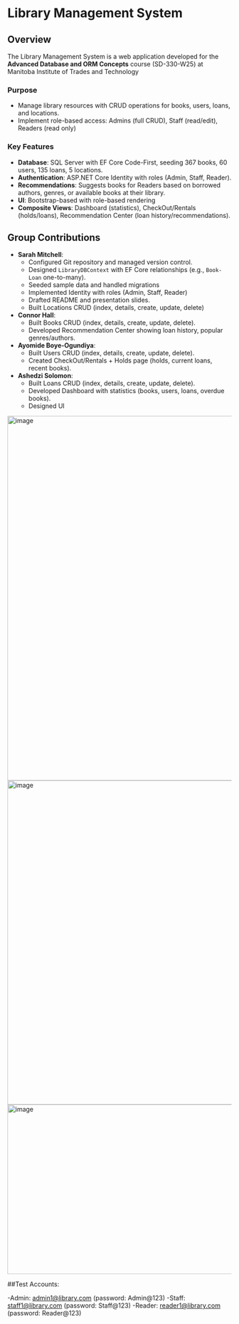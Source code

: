 # Library Management System

## Overview
The Library Management System is a web application developed for the **Advanced Database and ORM Concepts** course (SD-330-W25) at Manitoba Institute of Trades and Technology

### Purpose
- Manage library resources with CRUD operations for books, users, loans, and locations.
- Implement role-based access: Admins (full CRUD), Staff (read/edit), Readers (read only)

### Key Features
- **Database**: SQL Server with EF Core Code-First, seeding 367 books, 60 users, 135 loans, 5 locations.
- **Authentication**: ASP.NET Core Identity with roles (Admin, Staff, Reader).
- **Recommendations**: Suggests books for Readers based on borrowed authors, genres, or available books at their library.
- **UI**: Bootstrap-based with role-based rendering 
- **Composite Views**: Dashboard (statistics), CheckOut/Rentals (holds/loans), Recommendation Center (loan history/recommendations).

## Group Contributions
- **Sarah Mitchell**:
  - Configured Git repository and managed version control.
  - Designed `LibraryDBContext` with EF Core relationships (e.g., `Book-Loan` one-to-many).
  - Seeded sample data and handled migrations
  - Implemented Identity with roles (Admin, Staff, Reader) 
  - Drafted README and presentation slides.
  - Built Locations CRUD (index, details, create, update, delete)
- **Connor Hall**:
  - Built Books CRUD (index, details, create, update, delete).
  - Developed Recommendation Center showing loan history, popular genres/authors.
- **Ayomide Boye-Ogundiya**:
  - Built Users CRUD (index, details, create, update, delete).
  - Created CheckOut/Rentals + Holds page (holds, current loans, recent books).
- **Ashedzi Solomon**:
  - Built Loans CRUD (index, details, create, update, delete).
  - Developed Dashboard with statistics (books, users, loans, overdue books).
  - Designed UI 


<img width="1331" height="819" alt="image" src="https://github.com/user-attachments/assets/edd4894c-d5f9-43c9-b698-c275bd72777f" />

<img width="1364" height="728" alt="image" src="https://github.com/user-attachments/assets/e81db7e0-6baf-4faa-a71c-d1b3b97604b1" />

<img width="1322" height="381" alt="image" src="https://github.com/user-attachments/assets/23cd3943-1f62-4424-a62a-7ba8be754f83" />

##Test Accounts:

-Admin: admin1@library.com (password: Admin@123)
-Staff: staff1@library.com (password: Staff@123)
-Reader: reader1@library.com (password: Reader@123)

